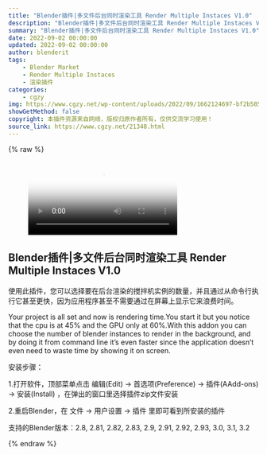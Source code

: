 ```yaml
---
title: "Blender插件|多文件后台同时渲染工具 Render Multiple Instaces V1.0"
description: "Blender插件|多文件后台同时渲染工具 Render Multiple Instaces V1.0"
summary: "Blender插件|多文件后台同时渲染工具 Render Multiple Instaces V1.0"
date: 2022-09-02 00:00:00
updated: 2022-09-02 00:00:00
author: blenderit
tags: 
    - Blender Market
    - Render Multiple Instaces
    - 渲染插件
categories:
    - cgzy
img: https://www.cgzy.net/wp-content/uploads/2022/09/1662124697-bf2b585aaeb7a04.jpg
showGetMethod: false
copyright: 本插件资源来自网络，版权归原作者所有，仅供交流学习使用！
source_link: https://www.cgzy.net/21348.html
---
```


{% raw %}
<figure class="wp-block-video aligncenter"><video controls poster="https://www.cgzy.net/wp-content/uploads/2022/09/1662124742-900a198f9b20b16.jpg" src="https://cloud.video.taobao.com/play/u/717183932/p/1/e/6/t/1/374732116519.mp4"></video></figure><div class="wp-block-pandastudio-title"><div class="title_style_01"><h2 id="h2-0">Blender插件|多文件后台同时渲染工具 Render Multiple Instaces V1.0</h2></div></div><p>使用此插件，您可以选择要在后台渲染的搅拌机实例的数量，并且通过从命令行执行它甚至更快，因为应用程序甚至不需要通过在屏幕上显示它来浪费时间。</p><p>Your project is all set and now is rendering time.You start it but you notice that the cpu is at 45% and the GPU only at 60%.With this addon you can choose the number of blender instances to render in the background, and by doing it from command line it’s even faster since the application doesn’t even need to waste time by showing it on screen.</p><div class="wp-block-pandastudio-title"><div class="title_style_01"><p>安装步骤：</p></div></div><p>1.打开软件，顶部菜单点击 编辑(Edit) → 首选项(Preference) → 插件(AAdd-ons) → 安装(Install) ，在弹出的窗口里选择插件zip文件安装</p><p>2.重启Blender，在 文件 → 用户设置 → 插件 里即可看到所安装的插件</p><div class="wp-block-pandastudio-tips"><div class="tip success "><p>支持的Blender版本：2.8, 2.81, 2.82, 2.83, 2.9, 2.91, 2.92, 2.93, 3.0, 3.1, 3.2</p>
</div></div>
<div style="display: none">cgzy</div>
{% endraw %}